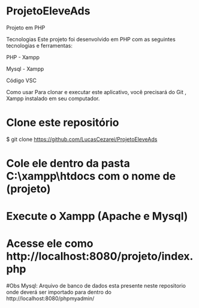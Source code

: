 # ProjetoEleveAds
Projeto em PHP 

Tecnologias
Este projeto foi desenvolvido em PHP com as seguintes tecnologias e ferramentas:

<p>PHP - Xampp<p>
<p>Mysql - Xampp<p>
<p>Código VSC<p>

Como usar
Para clonar e executar este aplicativo, você precisará do Git , Xampp instalado em seu computador.

# Clone este repositório
$ git clone https://github.com/LucasCezarei/ProjetoEleveAds

# Cole ele dentro da pasta C:\xampp\htdocs com o nome de (projeto)

# Execute o Xampp (Apache e Mysql)

# Acesse ele como http://localhost:8080/projeto/index.php

#Obs Mysql: Arquivo de banco de dados esta presente neste repositorio onde deverá ser importado para dentro do http://localhost:8080/phpmyadmin/



  


